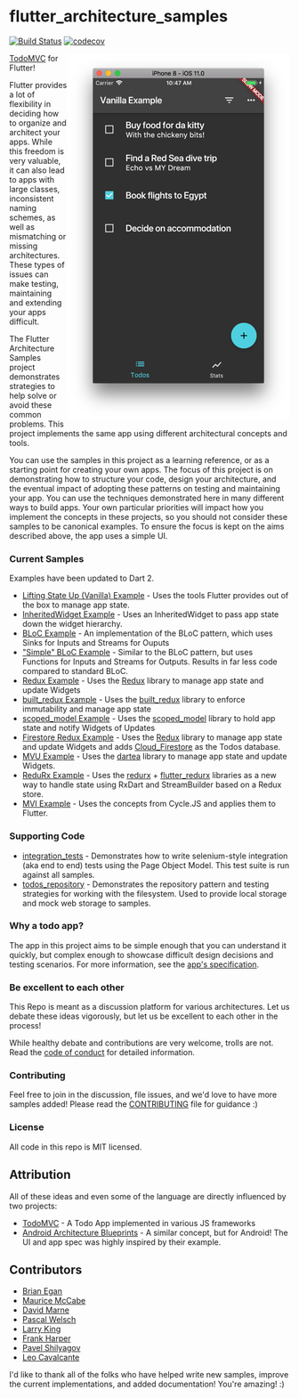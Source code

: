 # flutter_architecture_samples

[![Build Status](https://travis-ci.org/brianegan/flutter_architecture_samples.svg?branch=master)](https://travis-ci.org/brianegan/flutter_architecture_samples)
[![codecov](https://codecov.io/gh/brianegan/flutter_architecture_samples/branch/master/graph/badge.svg)](https://codecov.io/gh/brianegan/flutter_architecture_samples)

<img align="right" src="assets/todo-list.png" alt="List of Todos Screen">

[TodoMVC](http://todomvc.com) for Flutter!

Flutter provides a lot of flexibility in deciding how to organize and architect your apps. While this freedom is very valuable, it can also lead to apps with large classes, inconsistent naming schemes, as well as mismatching or missing architectures. These types of issues can make testing, maintaining and extending your apps difficult.

The Flutter Architecture Samples project demonstrates strategies to help solve or avoid these common problems. This project implements the same app using different architectural concepts and tools.

You can use the samples in this project as a learning reference, or as a starting point for creating your own apps. The focus of this project is on demonstrating how to structure your code, design your architecture, and the eventual impact of adopting these patterns on testing and maintaining your app. You can use the techniques demonstrated here in many different ways to build apps. Your own particular priorities will impact how you implement the concepts in these projects, so you should not consider these samples to be canonical examples. To ensure the focus is kept on the aims described above, the app uses a simple UI.

### Current Samples

Examples have been updated to Dart 2.

  * [Lifting State Up (Vanilla) Example](example/vanilla) - Uses the tools Flutter provides out of the box to manage app state.
  * [InheritedWidget Example](example/inherited_widget) - Uses an InheritedWidget to pass app state down the widget hierarchy.
  * [BLoC Example](example/bloc_flutter) - An implementation of the BLoC pattern, which uses Sinks for Inputs and Streams for Ouputs
  * ["Simple" BLoC Example](example/simple_bloc_flutter) - Similar to the BLoC pattern, but uses Functions for Inputs and Streams for Outputs. Results in far less code compared to standard BLoC.
  * [Redux Example](example/redux) - Uses the [Redux](https://pub.dartlang.org/packages/redux) library to manage app state and update Widgets
  * [built_redux Example](example/built_redux) - Uses the [built_redux](https://pub.dartlang.org/packages/built_redux) library to enforce immutability and manage app state
  * [scoped_model Example](example/scoped_model) - Uses the [scoped_model](https://pub.dartlang.org/packages/scoped_model) library to hold app state and notify Widgets of Updates
  * [Firestore Redux Example](example/firestore_redux) - Uses the [Redux](https://pub.dartlang.org/packages/redux) library to manage app state and update Widgets and 
  adds [Cloud_Firestore](https://firebase.google.com/docs/firestore/) as the Todos database.
  * [MVU Example](example/mvu) - Uses the [dartea](https://pub.dartlang.org/packages/dartea) library to manage app state and update Widgets.
  * [ReduRx Example](example/redurx) - Uses the [redurx](https://pub.dartlang.org/packages/redurx) + [flutter_redurx](https://pub.dartlang.org/packages/flutter_redurx) libraries as a new way to handle state using RxDart and StreamBuilder based on a Redux store.
  * [MVI Example](example/mvi_flutter) - Uses the concepts from Cycle.JS and applies them to Flutter.

### Supporting Code

  * [integration_tests](example/integration_tests) - Demonstrates how to write selenium-style integration (aka end to end) tests using the Page Object Model. This test suite is run against all samples.
  * [todos_repository](example/todos_repository) - Demonstrates the repository pattern and testing strategies for working with the filesystem. Used to provide local storage and mock web storage to samples.     
  
### Why a todo app?
   
The app in this project aims to be simple enough that you can understand it quickly, but complex enough to showcase difficult design decisions and testing scenarios. For more information, see the [app's specification](app_spec.md).

### Be excellent to each other

This Repo is meant as a discussion platform for various architectures. Let us debate these ideas vigorously, but let us be excellent to each other in the process! 

While healthy debate and contributions are very welcome, trolls are not. Read the [code of conduct](code-of-conduct.md) for detailed information. 

### Contributing

Feel free to join in the discussion, file issues, and we'd love to have more samples added! Please read the [CONTRIBUTING](CONTRIBUTING.md) file for guidance :)

### License

All code in this repo is MIT licensed.

## Attribution

All of these ideas and even some of the language are directly influenced by two projects:

  - [TodoMVC](http://todomvc.com) - A Todo App implemented in various JS frameworks
  - [Android Architecture Blueprints](https://github.com/googlesamples/android-architecture) - A similar concept, but for Android! The UI and app spec was highly inspired by their example. 

## Contributors

  * [Brian Egan](https://github.com/brianegan)
  * [Maurice McCabe](https://github.com/mmcc007)
  * [David Marne](https://github.com/davidmarne)
  * [Pascal Welsch](https://github.com/passsy)
  * [Larry King](https://github.com/kinggolf)
  * [Frank Harper](https://github.com/franklinharper)
  * [Pavel Shilyagov](https://github.com/p69)
  * [Leo Cavalcante](https://github.com/leocavalcante)

I'd like to thank all of the folks who have helped write new samples, improve the current implementations, and added documentation! You're amazing! :)
